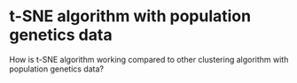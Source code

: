 # t-SNE algorithm with population genetics data
How is t-SNE algorithm working compared to other clustering algorithm with population genetics data?
